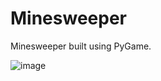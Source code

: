# Minesweeper

Minesweeper built using PyGame.

![image](https://user-images.githubusercontent.com/96302110/185715405-7a5caf4a-6fb8-4359-ab9b-c8df6d64b518.png)
